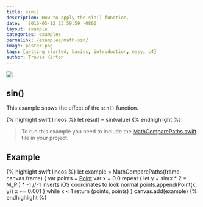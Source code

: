```yaml
---
title: sin()
description: How to apply the sin() function.
date:   2016-05-12 23:59:59 -0800
layout: example
categories: examples
permalink: /examples/math-sin/
image: poster.png
tags: [getting started, basics, introduction, easy, c4]
author: Travis Kirton
---
```

![](sin.png)

## sin()
This example shows the effect of the `sin()` function.

{% highlight swift lineos %}
let result = sin(value)
{% endhighlight %}

> To run this example you need to include the [MathComparePaths.swift](https://gist.github.com/C4Framework/0705e9ad451fa2b655075ad72432ca46) file in your project.

## Example
{% highlight swift lineos %}
let example = MathComparePaths(frame: canvas.frame) {
    var points = [Point]()
    var x = 0.0
    repeat {
        let y = sin(x * 2 * M_PI) * -1 //-1 inverts iOS coordinates to look normal
        points.append(Point(x, y))
        x += 0.001
    } while x < 1
    return (points, points)
}
canvas.add(example)
{% endhighlight %}
